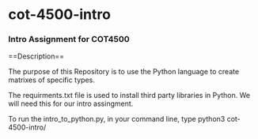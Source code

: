 # cot-4500-intro
### Intro Assignment for COT4500

==Description==

The purpose of this Repository is to use the Python language to create matrixes of specific types. 

The requirments.txt file is used to install third party libraries in Python. We will need this for our intro assingment. 

To run the intro_to_python.py, in your command line, type python3 cot-4500-intro/
